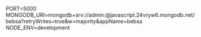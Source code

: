 PORT=5000
MONGODB_URI=mongodb+srv://admin:<password>@javascript.24vryw6.mongodb.net/bebsa?retryWrites=true&w=majority&appName=bebsa
NODE_ENV=development 
